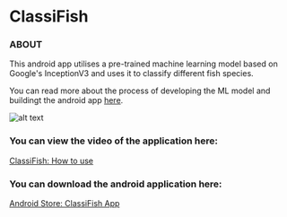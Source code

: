 # ClassiFish

### ABOUT
This android app utilises a pre-trained machine learning model based on Google's InceptionV3 and uses it to classify different fish species.

You can read more about the process of developing the ML model and buildingt the android app [here](https://aloysius-portfolio.webflow.io/project/fish-classifier).

![alt text](https://github.com/aloychow/ClassiFish/blob/main/images/image_1.png "Overview")

### You can view the video of the application here:
[ClassiFish: How to use](https://www.youtube.com/watch?v=AVlXAp0C_gU&feature=emb_title)

### You can download the android application here:
[Android Store: ClassiFish App](https://play.google.com/store/apps/details?id=com.aloy.ClassiFish)

